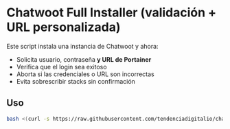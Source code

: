 # Chatwoot Full Installer (validación + URL personalizada)

Este script instala una instancia de Chatwoot y ahora:

- Solicita usuario, contraseña **y URL de Portainer**
- Verifica que el login sea exitoso
- Aborta si las credenciales o URL son incorrectas
- Evita sobrescribir stacks sin confirmación

## Uso

```bash
bash <(curl -s https://raw.githubusercontent.com/tendenciadigitalio/chatwoot-full/main/chatwoot-full.sh)
```

